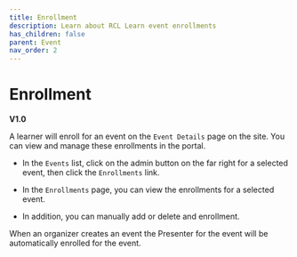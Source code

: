 ```yaml
---
title: Enrollment
description: Learn about RCL Learn event enrollments
has_children: false
parent: Event
nav_order: 2
---
```


# Enrollment
**V1.0**

A learner will enroll for an event on the ``Event Details`` page on the site. You can view and manage these enrollments in the portal.

- In the ``Events`` list, click on the admin button on the far right for a selected event, then click the ``Enrollments`` link.

- In the ``Enrollments`` page, you can view the enrollments for a selected event.

- In addition, you can manually add or delete and enrollment.

When an organizer creates an event the Presenter for the event will be automatically enrolled for the event.